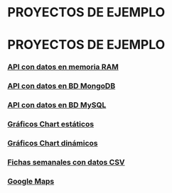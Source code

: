 # PROYECTOS DE EJEMPLO

# PROYECTOS DE EJEMPLO

### [API con datos en memoria RAM](https://github.com/jamj2000/nxapi-memory)
### [API con datos en BD MongoDB](https://github.com/jamj2000/nxapi-mongodb)
### [API con datos en BD MySQL](https://github.com/jamj2000/nxapi-mysql)
### [Gráficos Chart estáticos](https://github.com/jamj2000/nxchart)
### [Gráficos Chart dinámicos](https://github.com/jamj2000/nxchart-streaming)
### [Fichas semanales con datos CSV](https://github.com/jamj2000/semana-fct)
### [Google Maps](https://github.com/jamj2000/nxgoogle-maps)